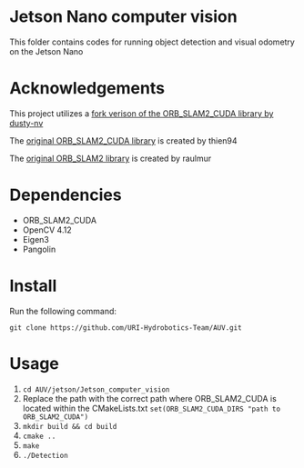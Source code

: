 # Jetson Nano computer vision 
This folder contains codes for running object detection and visual odometry on the Jetson Nano

# Acknowledgements
This project utilizes a [fork verison of the ORB_SLAM2_CUDA library by dusty-nv](https://github.com/dusty-nv/ORB_SLAM2_CUDA)

The [original ORB_SLAM2_CUDA library](https://github.com/thien94/ORB_SLAM2_CUDA) is created by thien94

The [original ORB_SLAM2 library](https://github.com/raulmur/ORB_SLAM2) is created by raulmur

# Dependencies
- ORB_SLAM2_CUDA
- OpenCV 4.12
- Eigen3
- Pangolin

# Install
Run the following command:

`git clone https://github.com/URI-Hydrobotics-Team/AUV.git`

# Usage
1. `cd AUV/jetson/Jetson_computer_vision`
2. Replace the path with the correct path where ORB_SLAM2_CUDA is located within the CMakeLists.txt `set(ORB_SLAM2_CUDA_DIRS "path to ORB_SLAM2_CUDA")`
3. `mkdir build && cd build`
4. `cmake ..`
5. `make`
6. `./Detection`

